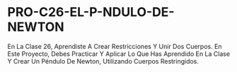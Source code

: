 # PRO-C26-EL-P-NDULO-DE-NEWTON
En La Clase 26, Aprendiste A Crear Restricciones Y Unir Dos Cuerpos. En Este Proyecto, Debes Practicar Y Aplicar Lo Que Has Aprendido En La Clase Y Crear Un Péndulo De Newton, Utilizando Cuerpos Restringidos.
